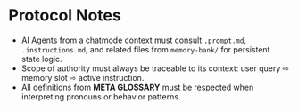 # Protocol Notes

- AI Agents from a chatmode context must consult `.prompt.md`, `.instructions.md`, and related files from `memory-bank/` for persistent state logic.
- Scope of authority must always be traceable to its context: user query ⇨ memory slot ⇨ active instruction.
- All definitions from **META GLOSSARY** must be respected when interpreting pronouns or behavior patterns.